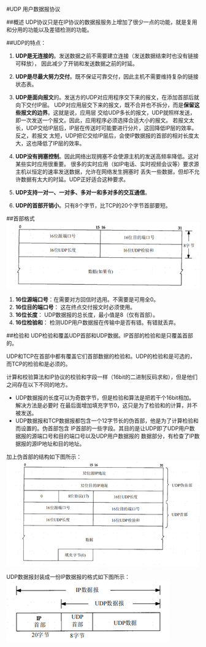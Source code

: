 #UDP 用户数据报协议

##概述
UDP协议只是在IP协议的数据报服务上增加了很少一点的功能，就是复用和分用的功能以及差错检测的功能。

##UDP的特点：
1. **UDP是无连接的**。发送数据之前不需要建立连接（发送数据结束时也没有链接可释放），
   因此减少了开销和发送数据之前的时延。
   
2. **UDP是尽最大努力交付**。既不保证可靠交付，因此主机不需要维持复杂的链接状态表。

3. **UDP是面向报文**的。发送方的UDP对应用程序交下来的报文，在添加首部后就向下交付IP层。
   UDP对应用层交下来的报文，既不合并也不拆分，而是**保留这些报文的边界**。这就是说，应用层
   交给UDP多长的报文，UDP就照样发送，即一次发送一个报文。因此，应用程序必须选择合适大小的报文。
   若报文太长，UDP交给IP层后，IP层在传送时可能要进行分片，这回降低IP层的效率。反之，若报文
   太短，UDP把它交给IP层后，会使IP数据报的首部的相对长度太大，这也降低了IP层的效率。
   
4. **UDP没有拥塞控制**。因此网络出现拥塞不会使源主机的发送高频率降低。这对某些实时应用很重要。
   很多的实时应用（如IP电话、实时视频会议等）要求源主机以恒定的速率发送数据，允许在网络发生拥塞时
   丢失一些数据，但却不允许数据有太大的时延。UDP正好适合这种要求。
   
5. **UDP支持一对一、一对多、多对一和多对多的交互通信**。

6. **UDP的首部开销小**。只有8个字节，比TCP的20个字节首部要短。

##首部格式
![UDP报文首部格式](image/UDP_protocol.png)

1. **16位源端口号**：在需要对方回信时选用。不需要是可用全0。
2. **16位目的端口号**： 这在终点交付报文时必须使用。
3. **16位长度**： UDP数据报的总长度，最小值是8（仅有首部）。
4. **16位检验和**： 检测UDP用户数据报在传输中是否有错。有错就丢弃。

##检验和
UDP检验和覆盖UDP首部和UDP数据。IP首部的检验和是只覆盖首部的。  

UDP和TCP在首部中都有覆盖它们首部数据的检验和。UDP的检验和是可选的，而TCP的检验和是必须的。  

计算和校验算法和IP协议的校验和字段一样（16bit的二进制反码求和），但是他们之间存在以下不同的地方。
   - UDP数据报的长度可以为奇数字节，但是检验和算法是把若干个16bit相加。解决方法是必要时
     在最后面增加填充字节0，这只是为了检验和的计算，并不被发送。
   - UDP数据报和TCP数据报都包含一个12字节长的伪首部，他是为了计算检验和而设置的。伪首部包含
     IP首部的一些字段。其目的是让UDP即了UDP用户数据报的源端口号和目的端口号以及UDP用户数据报的
     数据部分，有检查了IP数据报的源IP地址和目的地址。
     
加上伪首部的结构如下图所示：  
![UDP伪首部图片](image/UDP_protocol_feign_header.png)

UDP数据报封装成一份IP数据报的格式如下图所示：
![UDP封装为IP数据报的格式](image/UDP_add_IP.png)
